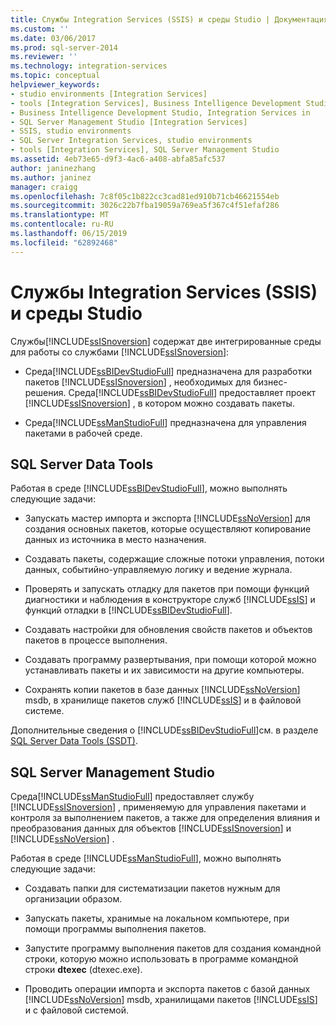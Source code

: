 ```yaml
---
title: Службы Integration Services (SSIS) и среды Studio | Документация Майкрософт
ms.custom: ''
ms.date: 03/06/2017
ms.prod: sql-server-2014
ms.reviewer: ''
ms.technology: integration-services
ms.topic: conceptual
helpviewer_keywords:
- studio environments [Integration Services]
- tools [Integration Services], Business Intelligence Development Studio
- Business Intelligence Development Studio, Integration Services in
- SQL Server Management Studio [Integration Services]
- SSIS, studio environments
- SQL Server Integration Services, studio environments
- tools [Integration Services], SQL Server Management Studio
ms.assetid: 4eb73e65-d9f3-4ac6-a408-abfa85afc537
author: janinezhang
ms.author: janinez
manager: craigg
ms.openlocfilehash: 7c8f05c1b822cc3cad81ed910b71cb46621554eb
ms.sourcegitcommit: 3026c22b7fba19059a769ea5f367c4f51efaf286
ms.translationtype: MT
ms.contentlocale: ru-RU
ms.lasthandoff: 06/15/2019
ms.locfileid: "62892468"
---
```

# <a name="integration-services-ssis-and-studio-environments"></a>Службы Integration Services (SSIS) и среды Studio
  Службы[!INCLUDE[ssISnoversion](../includes/ssisnoversion-md.md)] содержат две интегрированные среды для работы со службами [!INCLUDE[ssISnoversion](../includes/ssisnoversion-md.md)]:  
  
-   Среда[!INCLUDE[ssBIDevStudioFull](../includes/ssbidevstudiofull-md.md)] предназначена для разработки пакетов [!INCLUDE[ssISnoversion](../includes/ssisnoversion-md.md)] , необходимых для бизнес-решения. Среда[!INCLUDE[ssBIDevStudioFull](../includes/ssbidevstudiofull-md.md)] предоставляет проект [!INCLUDE[ssISnoversion](../includes/ssisnoversion-md.md)] , в котором можно создавать пакеты.  
  
-   Среда[!INCLUDE[ssManStudioFull](../includes/ssmanstudiofull-md.md)] предназначена для управления пакетами в рабочей среде.  
  
## <a name="sql-server-data-tools"></a>SQL Server Data Tools  
 Работая в среде [!INCLUDE[ssBIDevStudioFull](../includes/ssbidevstudiofull-md.md)], можно выполнять следующие задачи:  
  
-   Запускать мастер импорта и экспорта [!INCLUDE[ssNoVersion](../includes/ssnoversion-md.md)] для создания основных пакетов, которые осуществляют копирование данных из источника в место назначения.  
  
-   Создавать пакеты, содержащие сложные потоки управления, потоки данных, событийно-управляемую логику и ведение журнала.  
  
-   Проверять и запускать отладку для пакетов при помощи функций диагностики и наблюдения в конструкторе служб [!INCLUDE[ssIS](../includes/ssis-md.md)] и функций отладки в [!INCLUDE[ssBIDevStudioFull](../includes/ssbidevstudiofull-md.md)].  
  
-   Создавать настройки для обновления свойств пакетов и объектов пакетов в процессе выполнения.  
  
-   Создавать программу развертывания, при помощи которой можно устанавливать пакеты и их зависимости на другие компьютеры.  
  
-   Сохранять копии пакетов в базе данных [!INCLUDE[ssNoVersion](../includes/ssnoversion-md.md)] msdb, в хранилище пакетов служб [!INCLUDE[ssIS](../includes/ssis-md.md)] и в файловой системе.  
  
 Дополнительные сведения о [!INCLUDE[ssBIDevStudioFull](../includes/ssbidevstudiofull-md.md)]см. в разделе [SQL Server Data Tools (SSDT)](https://msdn.microsoft.com/library/hh272686.aspx).  
  
## <a name="sql-server-management-studio"></a>SQL Server Management Studio  
 Среда[!INCLUDE[ssManStudioFull](../includes/ssmanstudiofull-md.md)] предоставляет службу [!INCLUDE[ssISnoversion](../includes/ssisnoversion-md.md)] , применяемую для управления пакетами и контроля за выполнением пакетов, а также для определения влияния и преобразования данных для объектов [!INCLUDE[ssISnoversion](../includes/ssisnoversion-md.md)] и [!INCLUDE[ssNoVersion](../includes/ssnoversion-md.md)] .  
  
 Работая в среде [!INCLUDE[ssManStudioFull](../includes/ssmanstudiofull-md.md)], можно выполнять следующие задачи:  
  
-   Создавать папки для систематизации пакетов нужным для организации образом.  
  
-   Запускать пакеты, хранимые на локальном компьютере, при помощи программы выполнения пакетов.  
  
-   Запустите программу выполнения пакетов для создания командной строки, которую можно использовать в программе командной строки **dtexec** (dtexec.exe).  
  
-   Проводить операции импорта и экспорта пакетов с базой данных [!INCLUDE[ssNoVersion](../includes/ssnoversion-md.md)] msdb, хранилищами пакетов [!INCLUDE[ssIS](../includes/ssis-md.md)] и с файловой системой.  
  
